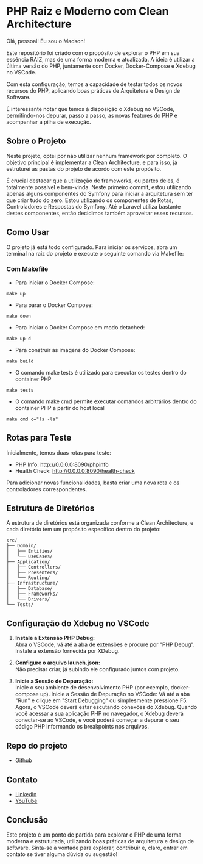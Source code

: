 # PHP Raiz e Moderno com Clean Architecture

Olá, pessoal! Eu sou o Madson!

Este repositório foi criado com o propósito de explorar o PHP em sua essência RAIZ, mas de uma forma moderna e atualizada. A ideia é utilizar a última versão do PHP, juntamente com Docker, Docker-Compose e Xdebug no VSCode.

Com esta configuração, temos a capacidade de testar todos os novos recursos do PHP, aplicando boas práticas de Arquitetura e Design de Software.

É interessante notar que temos à disposição o Xdebug no VSCode, permitindo-nos depurar, passo a passo, as novas features do PHP e acompanhar a pilha de execução.

## Sobre o Projeto

Neste projeto, optei por não utilizar nenhum framework por completo. O objetivo principal é implementar a Clean Architecture, e para isso, já estruturei as pastas do projeto de acordo com este propósito.

É crucial destacar que a utilização de frameworks, ou partes deles, é totalmente possível e bem-vinda. Neste primeiro commit, estou utilizando apenas alguns componentes do Symfony para iniciar a arquitetura sem ter que criar tudo do zero. Estou utilizando os componentes de Rotas, Controladores e Respostas do Symfony. Até o Laravel utiliza bastante destes componentes, então decidimos também aproveitar esses recursos.

## Como Usar

O projeto já está todo configurado. 
Para iniciar os serviços, abra um terminal na raiz do projeto e execute o seguinte comando via Makefile:

### Com Makefile
- Para iniciar o Docker Compose: 
```make
make up
```
- Para parar o Docker Compose: 
```make
make down
```
- Para iniciar o Docker Compose em modo detached: 
```make
make up-d
```
- Para construir as imagens do Docker Compose: 
```make
make build
```

- O comando make tests é utilizado para executar os testes dentro do container PHP
```make
make tests
```

- O comando make cmd permite executar comandos arbitrários dentro do container PHP a partir do host local 
```make
make cmd c="ls -la"
```

## Rotas para Teste

Inicialmente, temos duas rotas para teste:
- PHP Info: http://0.0.0.0:8090/phpinfo
- Health Check: http://0.0.0.0:8090/health-check

Para adicionar novas funcionalidades, basta criar uma nova rota e os controladores correspondentes.

## Estrutura de Diretórios

A estrutura de diretórios está organizada conforme a Clean Architecture, e cada diretório tem um propósito específico dentro do projeto:

```plaintext
src/
├── Domain/
│   ├── Entities/
│   └── UseCases/
├── Application/
│   ├── Controllers/
│   ├── Presenters/
│   └── Routing/
├── Infrastructure/
│   ├── Database/
│   ├── Frameworks/
│   └── Drivers/
└── Tests/
```

## Configuração do Xdebug no VSCode

1. **Instale a Extensão PHP Debug:**  
   Abra o VSCode, vá até a aba de extensões e procure por "PHP Debug". Instale a extensão fornecida por XDebug.

2. **Configure o arquivo launch.json:**  
   Não precisar criar, já subindo ele configurado juntos com projeto.

3. **Inicie a Sessão de Depuração:**  
    Inicie o seu ambiente de desenvolvimento PHP (por exemplo, docker-compose up).
    Inicie a Sessão de Depuração no VSCode: Vá até a aba "Run" e clique em "Start Debugging" ou simplesmente pressione F5.
    Agora, o VSCode deverá estar escutando conexões do Xdebug. Quando você acessar a sua aplicação PHP no navegador, o Xdebug deverá conectar-se ao VSCode, e você poderá começar a depurar o seu código PHP informando os breakpoints nos arquivos.

## Repo do projeto 
- [Github]()

## Contato

- [LinkedIn](https://www.linkedin.com/in/madson-aguiar-rodrigues-5650472b/)
- [YouTube](https://www.youtube.com/@MadsonAguiarRodrigues)

## Conclusão
Este projeto é um ponto de partida para explorar o PHP de uma forma moderna e estruturada, utilizando boas práticas de arquitetura e design de software. Sinta-se à vontade para explorar, contribuir e, claro, entrar em contato se tiver alguma dúvida ou sugestão!